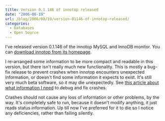 ```yaml
---
title: Version 0.1.146 of innotop released
date: "2006-08-19"
url: /blog/2006/08/19/version-01146-of-innotop-released/
categories:
  - Databases
  - Open Source
---
```

I've released version 0.1.146 of the innotop MySQL and InnoDB monitor. You can [download innotop from its homepage][1].

I re-arranged some information to be more compact and readable in this version, but there isn't really much new functionality. This is mostly a bug-fix release to prevent crashes when innotop encounters unexpected information, or doesn't find some information it expects to exist. It's still very much beta software, so it may die unexpectedly. See [this article about what information I need][2] to debug and fix crashes.

Crashes should not cause any loss of information or other problems, by the way. It's completely safe to run, because it doesn't modify anything, it just reads status information. Up till now I've preferred for it to die so I notice any deficiencies, rather than failing silently.

 [1]: http://www.xaprb.com/innotop/
 [2]: /blog/2006/08/02/what-to-do-when-innotop-crashes/
